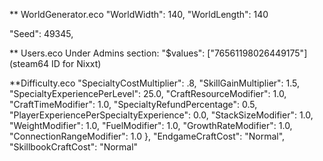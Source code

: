 ** WorldGenerator.eco
"WorldWidth": 140,
"WorldLength": 140

"Seed": 49345,


** Users.eco
Under Admins section:
"$values": ["76561198026449175"] (steam64 ID for Nixxt)

**Difficulty.eco
    "SpecialtyCostMultiplier": .8,
    "SkillGainMultiplier": 1.5,
    "SpecialtyExperiencePerLevel": 25.0,
    "CraftResourceModifier": 1.0,
    "CraftTimeModifier": 1.0,
    "SpecialtyRefundPercentage": 0.5,
    "PlayerExperiencePerSpecialtyExperience": 0.0,
    "StackSizeModifier": 1.0,
    "WeightModifier": 1.0,
    "FuelModifier": 1.0,
    "GrowthRateModifier": 1.0,
    "ConnectionRangeModifier": 1.0
  },
  "EndgameCraftCost": "Normal",
  "SkillbookCraftCost": "Normal"
